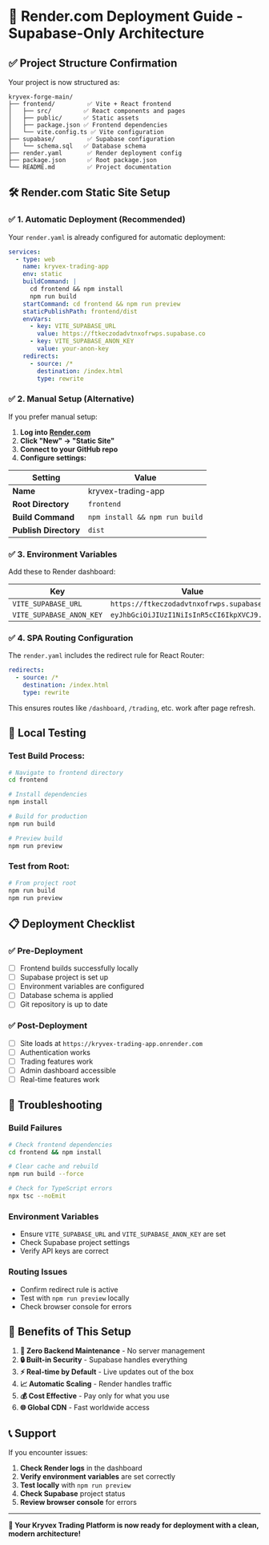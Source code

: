 # 🚀 Render.com Deployment Guide - Supabase-Only Architecture

## ✅ **Project Structure Confirmation**

Your project is now structured as:

```
kryvex-forge-main/
├── frontend/         ✅ Vite + React frontend
│   ├── src/         ✅ React components and pages
│   ├── public/      ✅ Static assets
│   ├── package.json ✅ Frontend dependencies
│   └── vite.config.ts ✅ Vite configuration
├── supabase/         ✅ Supabase configuration
│   └── schema.sql   ✅ Database schema
├── render.yaml       ✅ Render deployment config
├── package.json      ✅ Root package.json
└── README.md         ✅ Project documentation
```

## 🛠️ **Render.com Static Site Setup**

### ✅ **1. Automatic Deployment (Recommended)**

Your `render.yaml` is already configured for automatic deployment:

```yaml
services:
  - type: web
    name: kryvex-trading-app
    env: static
    buildCommand: |
      cd frontend && npm install
      npm run build
    startCommand: cd frontend && npm run preview
    staticPublishPath: frontend/dist
    envVars:
      - key: VITE_SUPABASE_URL
        value: https://ftkeczodadvtnxofrwps.supabase.co
      - key: VITE_SUPABASE_ANON_KEY
        value: your-anon-key
    redirects:
      - source: /*
        destination: /index.html
        type: rewrite
```

### ✅ **2. Manual Setup (Alternative)**

If you prefer manual setup:

1. **Log into [Render.com](https://render.com)**
2. **Click "New" → "Static Site"**
3. **Connect to your GitHub repo**
4. **Configure settings:**

| Setting               | Value                          |
| --------------------- | ------------------------------ |
| **Name**              | kryvex-trading-app             |
| **Root Directory**    | `frontend`                     |
| **Build Command**     | `npm install && npm run build` |
| **Publish Directory** | `dist`                         |

### ✅ **3. Environment Variables**

Add these to Render dashboard:

| Key                      | Value                                    |
| ------------------------ | ---------------------------------------- |
| `VITE_SUPABASE_URL`      | `https://ftkeczodadvtnxofrwps.supabase.co` |
| `VITE_SUPABASE_ANON_KEY` | `eyJhbGciOiJIUzI1NiIsInR5cCI6IkpXVCJ9...` |

### ✅ **4. SPA Routing Configuration**

The `render.yaml` includes the redirect rule for React Router:

```yaml
redirects:
  - source: /*
    destination: /index.html
    type: rewrite
```

This ensures routes like `/dashboard`, `/trading`, etc. work after page refresh.

## 🧪 **Local Testing**

### **Test Build Process:**

```bash
# Navigate to frontend directory
cd frontend

# Install dependencies
npm install

# Build for production
npm run build

# Preview build
npm run preview
```

### **Test from Root:**

```bash
# From project root
npm run build
npm run preview
```

## 📋 **Deployment Checklist**

### ✅ **Pre-Deployment**
- [ ] Frontend builds successfully locally
- [ ] Supabase project is set up
- [ ] Environment variables are configured
- [ ] Database schema is applied
- [ ] Git repository is up to date

### ✅ **Post-Deployment**
- [ ] Site loads at `https://kryvex-trading-app.onrender.com`
- [ ] Authentication works
- [ ] Trading features work
- [ ] Admin dashboard accessible
- [ ] Real-time features work

## 🔧 **Troubleshooting**

### **Build Failures**
```bash
# Check frontend dependencies
cd frontend && npm install

# Clear cache and rebuild
npm run build --force

# Check for TypeScript errors
npx tsc --noEmit
```

### **Environment Variables**
- Ensure `VITE_SUPABASE_URL` and `VITE_SUPABASE_ANON_KEY` are set
- Check Supabase project settings
- Verify API keys are correct

### **Routing Issues**
- Confirm redirect rule is active
- Test with `npm run preview` locally
- Check browser console for errors

## 🚀 **Benefits of This Setup**

1. **🚀 Zero Backend Maintenance** - No server management
2. **🔒 Built-in Security** - Supabase handles everything
3. **⚡ Real-time by Default** - Live updates out of the box
4. **📈 Automatic Scaling** - Render handles traffic
5. **💰 Cost Effective** - Pay only for what you use
6. **🌐 Global CDN** - Fast worldwide access

## 📞 **Support**

If you encounter issues:

1. **Check Render logs** in the dashboard
2. **Verify environment variables** are set correctly
3. **Test locally** with `npm run preview`
4. **Check Supabase** project status
5. **Review browser console** for errors

---

**🎉 Your Kryvex Trading Platform is now ready for deployment with a clean, modern architecture!** 